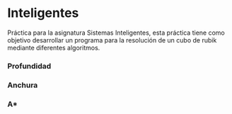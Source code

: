 # Inteligentes

Práctica para la asignatura Sistemas Inteligentes, esta práctica tiene como objetivo desarrollar un programa para la resolución de un cubo de rubik mediante diferentes algoritmos.

### Profundidad
### Anchura
### A*
